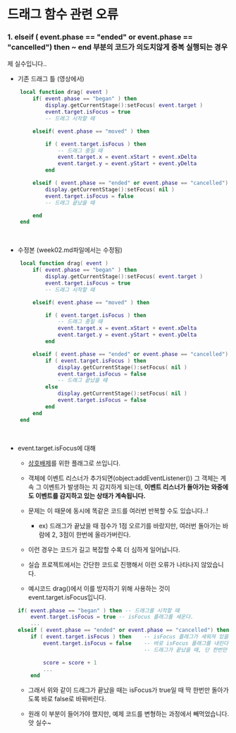 # 드래그 함수 관련 오류

### 1. elseif ( event.phase == "ended" or event.phase == "cancelled") then ~ end 부분의 코드가 의도치않게 중복 실행되는 경우

제 실수입니다..

* 기존 드래그 틀 (영상에서)
```lua
	local function drag( event )
		if( event.phase == "began" ) then
			display.getCurrentStage():setFocus( event.target )
			event.target.isFocus = true
			-- 드래그 시작할 때

		elseif( event.phase == "moved" ) then

			if ( event.target.isFocus ) then
				-- 드래그 중일 때
				event.target.x = event.xStart + event.xDelta
				event.target.y = event.yStart + event.yDelta
			end

		elseif ( event.phase == "ended" or event.phase == "cancelled") then
			display.getCurrentStage():setFocus( nil )
			event.target.isFocus = false
			-- 드래그 끝났을 때

		end
	end
```

<br>

* 수정본 (week02.md파일에서는 수정됨)  

```lua
	local function drag( event )
		if( event.phase == "began" ) then
			display.getCurrentStage():setFocus( event.target )
			event.target.isFocus = true
			-- 드래그 시작할 때

		elseif( event.phase == "moved" ) then

			if ( event.target.isFocus ) then
				-- 드래그 중일 때
				event.target.x = event.xStart + event.xDelta
				event.target.y = event.yStart + event.yDelta
			end

		elseif ( event.phase == "ended" or event.phase == "cancelled") then
			if ( event.target.isFocus ) then
				display.getCurrentStage():setFocus( nil )
				event.target.isFocus = false
				-- 드래그 끝났을 때
			else
				display.getCurrentStage():setFocus( nil )
				event.target.isFocus = false
			end
		end
	end
```

<br>

* event.target.isFocus에 대해

	- [상호배제](https://velog.io/@woga1999/%EC%83%81%ED%98%B8-%EB%B0%B0%EC%A0%9C%EC%99%80-%EB%8F%99%EA%B8%B0%ED%99%94)를 위한 플래그로 쓰입니다. 
	
	- 객체에 이벤트 리스너가 추가되면(object:addEventListener()) 그 객체는 계속 그 이벤트가 발생하는 지 감지하게 되는데, **이벤트 리스너가 돌아가는 와중에도 이벤트를 감지하고 있는 상태가 계속됩니다.**
	
	- 문제는 이 때문에 동시에 똑같은 코드를 여러번 반복할 수도 있습니다..!
		+ ex) 드래그가 끝났을 때 점수가 1점 오르기를 바랐지만, 여러번 돌아가는 바람에 2, 3점이 한번에 올라가버린다.
		
	- 이런 경우는 코드가 길고 복잡할 수록 더 심하게 일어납니다. 
	
	- 실습 프로젝트에서는 간단한 코드로 진행해서 이런 오류가 나타나지 않았습니다.
	
	- 예시코드 drag()에서 이를 방지하기 위해 사용하는 것이 event.target.isFocus입니다.
	
	```lua
	if( event.phase == "began" ) then -- 드래그를 시작할 때   
		event.target.isFocus = true -- isFocus 플래그를 세운다.
		...
	elseif ( event.phase == "ended" or event.phase == "cancelled") then -- 드래그가 끝났을 때
		if ( event.target.isFocus ) then 	-- isFocus 플래그가 세워져 있을 때,
			event.target.isFocus = false	-- 바로 isFocus 플래그를 내린다.
											-- 드래그가 끝났을 때, 단 한번만 돌아가게 하기 위해서다.
	
			score = score + 1
			...
		end
	```

	- 그래서 위와 같이 드래그가 끝났을 때는 isFocus가 true일 때 딱 한번만 돌아가도록 바로 false로 바꿔버린다.
	
	- 원래 이 부분이 들어가야 했지만, 예제 코드를 변형하는 과정에서 빼먹었습니다. 앗 실수~